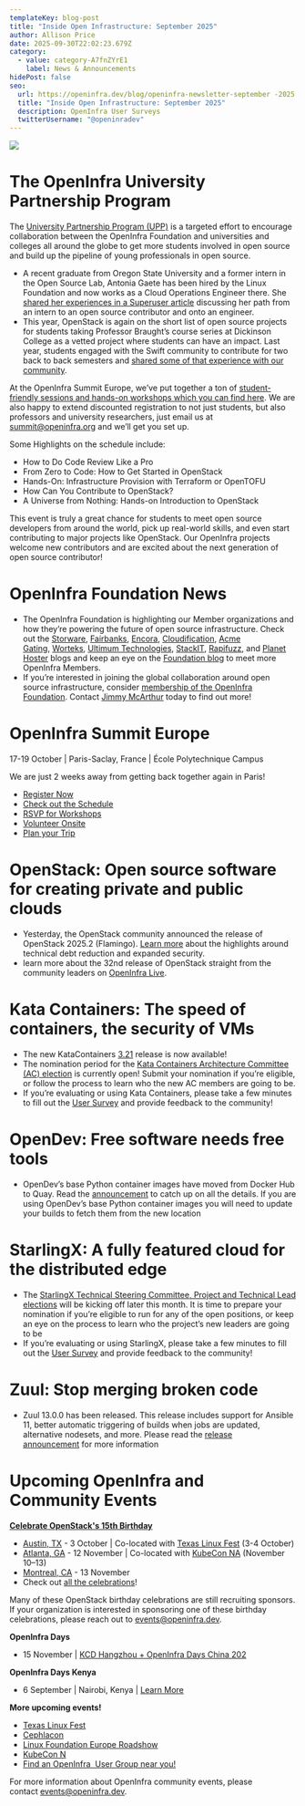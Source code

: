 ```yaml
---
templateKey: blog-post
title: "Inside Open Infrastructure: September 2025"
author: Allison Price
date: 2025-09-30T22:02:23.679Z
category:
  - value: category-A7fnZYrE1
    label: News & Announcements
hidePost: false
seo:
  url: https://openinfra.dev/blog/openinfra-newsletter-september -2025
  title: "Inside Open Infrastructure: September 2025"
  description: OpenInfra User Surveys
  twitterUsername: "@openinradev"
---
```

![](/img/oif-2.jpg)

# The OpenInfra University Partnership Program

The [University Partnership Program (UPP)](https://openinfra.org/university-partnership-program/) is a targeted effort to encourage collaboration between the OpenInfra Foundation and universities and colleges all around the globe to get more students involved in open source and build up the pipeline of young professionals in open source.

* A recent graduate from Oregon State University and a former intern in the Open Source Lab, Antonia Gaete has been hired by the Linux Foundation and now works as a Cloud Operations Engineer there. She [shared her experiences in a Superuser article](https://superuser.openinfra.org/articles/from-student-to-engineer-antonia-gaete/) discussing her path from an intern to an open source contributor and onto an engineer.
* This year, OpenStack is again on the short list of open source projects for students taking Professor Braught’s course series at Dickinson College as a vetted project where students can have an impact. Last year, students engaged with the Swift community to contribute for two back to back semesters and [shared some of that experience with our community](https://www.openstack.org/blog/students-of-openstack-meet-boosung-kim/).

At the OpenInfra Summit Europe, we’ve put together a ton of [student-friendly sessions and hands-on workshops which you can find here](https://summit2025.openinfra.org/new-contributors-at-the-openinfra-summit/). We are also happy to extend discounted registration to not just students, but also professors and university researchers, just email us at [summit@openinfra.org](mailto:summit@openinfra.org) and we’ll get you set up.

Some Highlights on the schedule include:

* How to Do Code Review Like a Pro
* From Zero to Code: How to Get Started in OpenStack
* Hands-On: Infrastructure Provision with Terraform or OpenTOFU
* How Can You Contribute to OpenStack?
* A Universe from Nothing: Hands-on Introduction to OpenStack

This event is truly a great chance for students to meet open source developers from around the world, pick up real-world skills, and even start contributing to major projects like OpenStack. Our OpenInfra projects welcome new contributors and are excited about the next generation of open source contributor!

# OpenInfra Foundation News

* The OpenInfra Foundation is highlighting our Member organizations and how they’re powering the future of open source infrastructure. Check out the [Storware](https://openinfra.org/blog/openinfra-member-storware), [Fairbanks](https://openinfra.org/blog/openinfra-member-fairbanks), [Encora](https://openinfra.org/blog/openinfra-member-encora), [Cloudification](https://openinfra.org/blog/openinfra-member-cloudification), [Acme Gating](https://openinfra.org/blog/openinfra-member-acme-gating), [Worteks](https://openinfra.org/blog/openinfra-member-worteks), [Ultimum Technologies](https://openinfra.org/blog/openinfra-member-ultimum-technologies), [StackIT](https://openinfra.org/blog/openinfra-member-stackit), [Rapifuzz](https://openinfra.org/blog/openinfra-member-rapifuzz), and [Planet Hoster](https://openinfra.org/blog/openinfra-member-planethoster) blogs and keep an eye on the [Foundation blog](https://openinfra.org/blog/) to meet more OpenInfra Members. 
* If you’re interested in joining the global collaboration around open source infrastructure, consider [membership of the OpenInfra Foundation](https://openinfra.dev/join/members/). Contact [Jimmy McArthur](mailto:jimmy@openinfra.dev) today to find out more!

# OpenInfra Summit Europe

17-19 October | Paris-Saclay, France | École Polytechnique Campus

We are just 2 weeks away from getting back together again in Paris!

* [Register Now](https://openinfrasummit25.dakini-pco.com/) 
* [Check out the Schedule](https://summit2025.openinfra.org/a/schedule/)
* [RSVP for Workshops](https://openinfrafoundation.formstack.com/forms/openinfra_summit_europe_workshop_signup_form)
* [Volunteer Onsite](https://openinfrafoundation.formstack.com/forms/volunteer)
* [Plan your Trip](https://summit2025.openinfra.org/getting-to-the-openinfra-summit/)

# OpenStack: Open source software for creating private and public clouds

* Yesterday, the OpenStack community announced the release of OpenStack 2025.2 (Flamingo). [Learn more](https://www.openstack.org/software/openstack-flamingo/) about the highlights around technical debt reduction and expanded security.
* learn more about the 32nd release of OpenStack straight from the community leaders on [OpenInfra Live](https://www.youtube.com/watch?v=cdqL6umlM1w).

# Kata Containers: The speed of containers, the security of VMs

* The new KataContainers [3.21](https://github.com/kata-containers/kata-containers/releases) release is now available!
* The nomination period for the [Kata Containers Architecture Committee (AC) election](https://github.com/kata-containers/community/tree/main/elections/arch-committee-2025-10) is currently open! Submit your nomination if you’re eligible, or follow the process to learn who the new AC members are going to be.
* If you’re evaluating or using Kata Containers, please take a few minutes to fill out the [User Survey](https://openinfrafoundation.formstack.com/forms/kata_containers_user_survey) and provide feedback to the community!

# OpenDev: Free software needs free tools

* OpenDev’s base Python container images have moved from Docker Hub to Quay. Read the [announcement](https://lists.opendev.org/archives/list/service-announce@lists.opendev.org/thread/HO6Z66QIMDIDY7CCVAREDOPSYZYNKIT3/) to catch up on all the details. If you are using OpenDev’s base Python container images you will need to update your builds to fetch them from the new location

# StarlingX: A fully featured cloud for the distributed edge

* The [StarlingX Technical Steering Committee, Project and Technical Lead elections](https://docs.starlingx.io/election/) will be kicking off later this month. It is time to prepare your nomination if you’re eligible to run for any of the open positions, or keep an eye on the process to learn who the project’s new leaders are going to be
* If you’re evaluating or using StarlingX, please take a few minutes to fill out the [User Survey](https://openinfrafoundation.formstack.com/forms/starlingx_user_survey) and provide feedback to the community!

# Zuul: Stop merging broken code

* Zuul 13.0.0 has been released. This release includes support for Ansible 11, better automatic triggering of builds when jobs are updated, alternative nodesets, and more. Please read the [release announcement](https://lists.zuul-ci.org/archives/list/zuul-announce@lists.zuul-ci.org/thread/DQEBRTB5J6SEGUQQMRKRFIJYCYIXVJUD/) for more information

# **Upcoming OpenInfra and Community Events**

**[Celebrate OpenStack's 15th Birthday](https://www.openstack.org/blog/celebrating-15-years-of-openstack/)**  

* [Austin, TX](https://www.meetup.com/openinfra-austin/events/310508680/?eventOrigin=group_upcoming_events) - 3 October | Co-located with [Texas Linux Fest](https://2025.texaslinuxfest.org/) (3-4 October)
* [Atlanta, GA](https://www.meetup.com/openstack-atlanta/events/311071434/?eventOrigin=group_upcoming_events) - 12 November | Co-located with [KubeCon NA](https://events.linuxfoundation.org/kubecon-cloudnativecon-north-america/?utm_source=google&utm_medium=paid-search&utm_campaign=10608228-kubecon-na-2025&utm_term=events-kubecon-na-2025-cncf-bofu&utm_content=events-kubecon-na-2025-cncf-bofu-rsa&gad_source=1&gad_campaignid=22910266965&gbraid=0AAAAAD2R-lpINY2tRhDg3BYnvqxa65d5C&gclid=CjwKCAjw_-3GBhAYEiwAjh9fUEeiqwhcByFBebzbcIIb73AMdNvfquk7vgHwYVhZR1qofdOFGYjChxoCOUIQAvD_BwE) (November 10–13)
* [Montreal, CA](https://www.meetup.com/montreal-openstack/events/310374679/?eventOrigin=network_page) - 13 November
* Check out [all the celebrations](https://www.openstack.org/blog/celebrating-15-years-of-openstack/)!

Many of these OpenStack birthday celebrations are still recruiting sponsors. If your organization is interested in sponsoring one of these birthday celebrations, please reach out to [events@openinfra.dev](mailto:events@openinfra.dev).

**OpenInfra Days**<!--StartFragment-->

* 15 November | [KCD Hangzhou + OpenInfra Days China 202](https://community.cncf.io/events/details/cncf-kcd-hangzhou-presents-kcd-hangzhou-openinfra-days-china-2025/?ajs_aid=8d9e8434-7853-4842-a240-2529d5844246)

**OpenInfra Days Kenya** 

* 6 September | Nairobi, Kenya | [Learn More](https://www.meetup.com/openinfra-user-group-kenya/events/308280635/?eventOrigin=network_page)

**More upcoming events!**

* [Texas Linux Fest](https://2025.texaslinuxfest.org/)
* [Cephlacon](https://events.linuxfoundation.org/cephalocon/) 
* [Linux Foundation Europe Roadshow](https://events.linuxfoundation.org/lf-europe-roadshow-regulation/) 
* [KubeCon N](https://events.linuxfoundation.org/kubecon-cloudnativecon-north-america/?utm_source=google&utm_medium=paid-search&utm_campaign=10608228-kubecon-na-2025&utm_term=events-kubecon-na-2025-cncf-bofu&utm_content=events-kubecon-na-2025-cncf-bofu-rsa&gad_source=1&gad_campaignid=22910266965&gbraid=0AAAAAD2R-lpINY2tRhDg3BYnvqxa65d5C&gclid=CjwKCAjw_-3GBhAYEiwAjh9fUEeiqwhcByFBebzbcIIb73AMdNvfquk7vgHwYVhZR1qofdOFGYjChxoCOUIQAvD_BwE)
* [Find an OpenInfra  User Group near you!](https://www.meetup.com/pro/openinfradev/) 

For more information about OpenInfra community events, please contact [events@openinfra.dev](mailto:events@openinfra.dev).